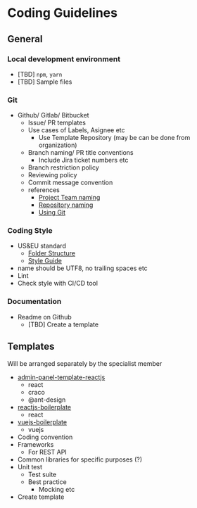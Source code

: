 # Coding Guidelines

## General

### Local development environment

- [TBD] `npm`, `yarn`
- [TBD] Sample files

### Git

- Github/ Gitlab/ Bitbucket
  - Issue/ PR templates
  - Use cases of Labels, Asignee etc
    - Use Template Repository (may be can be done from organization)
  - Branch naming/ PR title conventions
    - Include Jira ticket numbers etc
  - Branch restriction policy
  - Reviewing policy
  - Commit message convention
  - references
    - [Project Team naming](https://tech-docs.monstar-lab.com/content/monstar-lab-group/readme/tech/git/github-project-team-naming-convention)
    - [Repository naming](https://tech-docs.monstar-lab.com/content/monstar-lab-group/readme/tech/git/github-repository-naming-convention#Repository%20naming)
    - [Using Git](https://tech-docs.monstar-lab.com/content/monstar-lab-group/readme/tech/git/using-git)

### Coding Style

- US&EU standard
  - [Folder Structure](https://github.com/monstar-lab-group/web-frontend/blob/master/docs/folder-structure.md)
  - [Style Guide](https://github.com/monstar-lab-group/web-frontend/blob/master/docs/style-guide.md)
- name should be UTF8, no trailing spaces etc
- Lint
- Check style with CI/CD tool

### Documentation

- Readme on Github
  - [TBD] Create a template

## Templates

Will be arranged separately by the specialist member

- [admin-panel-template-reactjs](https://github.com/monstar-lab-oss/admin-panel-template-reactjs)
  - react
  - craco
  - @ant-design
- [reactjs-boilerplate](https://github.com/monstar-lab-oss/reactjs-boilerplate)
  - react
- [vuejs-boilerplate](https://github.com/monstar-lab-oss/vuejs-boilerplate)
  - vuejs
- Coding convention
- Frameworks
  - For REST API
- Common libraries for specific purposes (?)
- Unit test
  - Test suite
  - Best practice
    - Mocking etc
- Create template
